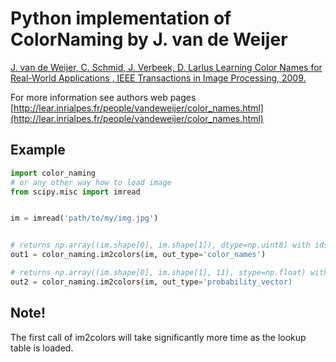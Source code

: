 # Python implementation of ColorNaming by J. van de Weijer

[J. van de Weijer, C. Schmid, J. Verbeek, D. Larlus Learning Color Names for Real-World Applications , IEEE Transactions in Image Processing, 2009.](http://lear.inrialpes.fr/people/vandeweijer/papers/NamingTIP09.pdf)

For more information see authors web pages [http://lear.inrialpes.fr/people/vandeweijer/color_names.html](http://lear.inrialpes.fr/people/vandeweijer/color_names.html)
## Example
```python
import color_naming
# or any other way how to load image
from scipy.misc import imread


im = imread('path/to/my/img.jpg')


# returns np.array((im.shape[0], im.shape[1]), dtype=np.uint8) with ids of one of 11 colors
out1 = color_naming.im2colors(im, out_type='color_names')

# returns np.array((im.shape[0], im.shape[1], 11), stype=np.float) with probability of each color
out2 = color_naming.im2colors(im, out_type='probability_vector)
```

## Note!
The first call of im2colors will take significantly more time as the lookup table is loaded.